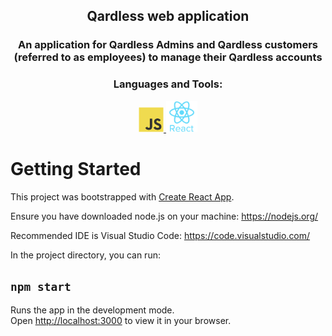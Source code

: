 <h2 align="center">Qardless web application</h3>

<h3 align="center">An application for Qardless Admins and Qardless customers (referred to as employees) to manage their Qardless accounts</h3>

<h3 align="center">Languages and Tools:</h3>
<p align="center"> <a href="https://developer.mozilla.org/en-US/docs/Web/JavaScript" target="_blank" rel="noreferrer"> <img src="https://raw.githubusercontent.com/devicons/devicon/master/icons/javascript/javascript-original.svg" alt="javascript" width="40" height="40"/> </a> <a href="https://reactjs.org/" target="_blank" rel="noreferrer"> <img src="https://raw.githubusercontent.com/devicons/devicon/master/icons/react/react-original-wordmark.svg" alt="react" width="50" height="50"/> </a> </p>

# Getting Started

This project was bootstrapped with [Create React App](https://github.com/facebook/create-react-app).

Ensure you have downloaded node.js on your machine: https://nodejs.org/

Recommended IDE is Visual Studio Code: https://code.visualstudio.com/

In the project directory, you can run:

## `npm start`

Runs the app in the development mode.\
Open [http://localhost:3000](http://localhost:3000) to view it in your browser.
